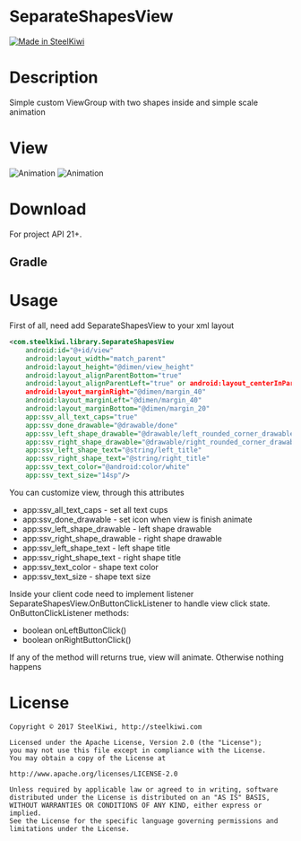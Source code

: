 # SeparateShapesView

[![Made in SteelKiwi](https://github.com/steelkiwi/SeparateShapesView/blob/master/assets/made_in_steelkiwi.png)](http://steelkiwi.com/blog/)

# Description

Simple custom ViewGroup with two shapes inside and simple scale animation

# View

![Animation](https://github.com/steelkiwi/SeparateShapesView/blob/master/assets/shape_animation_center.gif)
![Animation](https://github.com/steelkiwi/SeparateShapesView/blob/master/assets/shape_animation_left.gif)

# Download

For project API 21+.

## Gradle

# Usage

First of all, need add SeparateShapesView to your xml layout

```xml
<com.steelkiwi.library.SeparateShapesView
    android:id="@+id/view"
    android:layout_width="match_parent"
    android:layout_height="@dimen/view_height"
    android:layout_alignParentBottom="true"
    android:layout_alignParentLeft="true" or android:layout_centerInParent="true" // it will animate view left or center position
    android:layout_marginRight="@dimen/margin_40"
    android:layout_marginLeft="@dimen/margin_40"
    android:layout_marginBottom="@dimen/margin_20"
    app:ssv_all_text_caps="true"
    app:ssv_done_drawable="@drawable/done"
    app:ssv_left_shape_drawable="@drawable/left_rounded_corner_drawable"
    app:ssv_right_shape_drawable="@drawable/right_rounded_corner_drawable"
    app:ssv_left_shape_text="@string/left_title"
    app:ssv_right_shape_text="@string/right_title"
    app:ssv_text_color="@android:color/white"
    app:ssv_text_size="14sp"/>
```

You can customize view, through this attributes

* app:ssv_all_text_caps - set all text cups
* app:ssv_done_drawable - set icon when view is finish animate
* app:ssv_left_shape_drawable - left shape drawable
* app:ssv_right_shape_drawable - right shape drawable
* app:ssv_left_shape_text - left shape title
* app:ssv_right_shape_text -  right shape title
* app:ssv_text_color - shape text color
* app:ssv_text_size - shape text size

Inside your client code need to implement listener SeparateShapesView.OnButtonClickListener to handle view click state.
OnButtonClickListener methods:

* boolean onLeftButtonClick()
* boolean onRightButtonClick()

If any of the method will returns true, view will animate. Otherwise nothing happens

# License

```
Copyright © 2017 SteelKiwi, http://steelkiwi.com

Licensed under the Apache License, Version 2.0 (the "License");
you may not use this file except in compliance with the License.
You may obtain a copy of the License at

http://www.apache.org/licenses/LICENSE-2.0

Unless required by applicable law or agreed to in writing, software
distributed under the License is distributed on an "AS IS" BASIS,
WITHOUT WARRANTIES OR CONDITIONS OF ANY KIND, either express or implied.
See the License for the specific language governing permissions and
limitations under the License.
```
